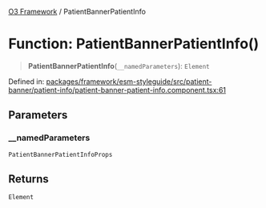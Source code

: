 [O3 Framework](../API.md) / PatientBannerPatientInfo

# Function: PatientBannerPatientInfo()

> **PatientBannerPatientInfo**(`__namedParameters`): `Element`

Defined in: [packages/framework/esm-styleguide/src/patient-banner/patient-info/patient-banner-patient-info.component.tsx:61](https://github.com/openmrs/openmrs-esm-core/blob/main/packages/framework/esm-styleguide/src/patient-banner/patient-info/patient-banner-patient-info.component.tsx#L61)

## Parameters

### \_\_namedParameters

`PatientBannerPatientInfoProps`

## Returns

`Element`
